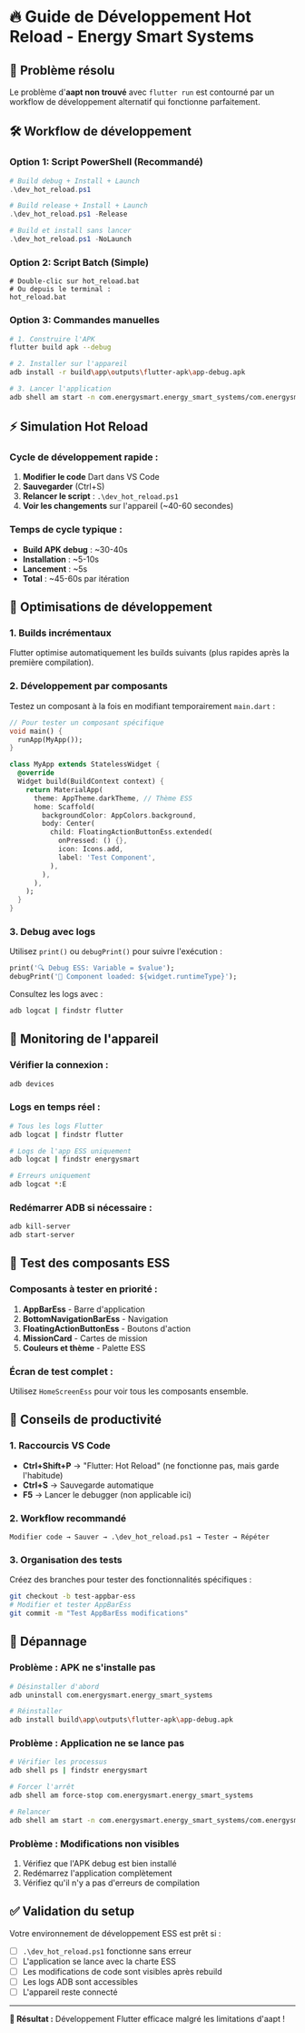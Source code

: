 # 🔥 Guide de Développement Hot Reload - Energy Smart Systems

## 🚨 Problème résolu

Le problème d'**aapt non trouvé** avec `flutter run` est contourné par un workflow de développement alternatif qui fonctionne parfaitement.

## 🛠️ Workflow de développement

### Option 1: Script PowerShell (Recommandé)
```powershell
# Build debug + Install + Launch
.\dev_hot_reload.ps1

# Build release + Install + Launch  
.\dev_hot_reload.ps1 -Release

# Build et install sans lancer
.\dev_hot_reload.ps1 -NoLaunch
```

### Option 2: Script Batch (Simple)
```batch
# Double-clic sur hot_reload.bat
# Ou depuis le terminal :
hot_reload.bat
```

### Option 3: Commandes manuelles
```bash
# 1. Construire l'APK
flutter build apk --debug

# 2. Installer sur l'appareil
adb install -r build\app\outputs\flutter-apk\app-debug.apk

# 3. Lancer l'application
adb shell am start -n com.energysmart.energy_smart_systems/com.energysmart.energy_smart_systems.MainActivity
```

## ⚡ Simulation Hot Reload

### Cycle de développement rapide :

1. **Modifier le code** Dart dans VS Code
2. **Sauvegarder** (Ctrl+S)
3. **Relancer le script** : `.\dev_hot_reload.ps1`
4. **Voir les changements** sur l'appareil (~40-60 secondes)

### Temps de cycle typique :
- **Build APK debug** : ~30-40s
- **Installation** : ~5-10s  
- **Lancement** : ~5s
- **Total** : ~45-60s par itération

## 🎯 Optimisations de développement

### 1. Builds incrémentaux
Flutter optimise automatiquement les builds suivants (plus rapides après la première compilation).

### 2. Développement par composants
Testez un composant à la fois en modifiant temporairement `main.dart` :

```dart
// Pour tester un composant spécifique
void main() {
  runApp(MyApp());
}

class MyApp extends StatelessWidget {
  @override
  Widget build(BuildContext context) {
    return MaterialApp(
      theme: AppTheme.darkTheme, // Thème ESS
      home: Scaffold(
        backgroundColor: AppColors.background,
        body: Center(
          child: FloatingActionButtonEss.extended(
            onPressed: () {},
            icon: Icons.add,
            label: 'Test Component',
          ),
        ),
      ),
    );
  }
}
```

### 3. Debug avec logs
Utilisez `print()` ou `debugPrint()` pour suivre l'exécution :

```dart
print('🔍 Debug ESS: Variable = $value');
debugPrint('🎯 Component loaded: ${widget.runtimeType}');
```

Consultez les logs avec :
```bash
adb logcat | findstr flutter
```

## 📱 Monitoring de l'appareil

### Vérifier la connexion :
```bash
adb devices
```

### Logs en temps réel :
```bash
# Tous les logs Flutter
adb logcat | findstr flutter

# Logs de l'app ESS uniquement
adb logcat | findstr energysmart

# Erreurs uniquement
adb logcat *:E
```

### Redémarrer ADB si nécessaire :
```bash
adb kill-server
adb start-server
```

## 🎨 Test des composants ESS

### Composants à tester en priorité :

1. **AppBarEss** - Barre d'application
2. **BottomNavigationBarEss** - Navigation
3. **FloatingActionButtonEss** - Boutons d'action
4. **MissionCard** - Cartes de mission
5. **Couleurs et thème** - Palette ESS

### Écran de test complet :
Utilisez `HomeScreenEss` pour voir tous les composants ensemble.

## 🚀 Conseils de productivité

### 1. Raccourcis VS Code
- **Ctrl+Shift+P** → "Flutter: Hot Reload" (ne fonctionne pas, mais garde l'habitude)
- **Ctrl+S** → Sauvegarde automatique
- **F5** → Lancer le debugger (non applicable ici)

### 2. Workflow recommandé
```
Modifier code → Sauver → .\dev_hot_reload.ps1 → Tester → Répéter
```

### 3. Organisation des tests
Créez des branches pour tester des fonctionnalités spécifiques :
```bash
git checkout -b test-appbar-ess
# Modifier et tester AppBarEss
git commit -m "Test AppBarEss modifications"
```

## 🔧 Dépannage

### Problème : APK ne s'installe pas
```bash
# Désinstaller d'abord
adb uninstall com.energysmart.energy_smart_systems

# Réinstaller
adb install build\app\outputs\flutter-apk\app-debug.apk
```

### Problème : Application ne se lance pas
```bash
# Vérifier les processus
adb shell ps | findstr energysmart

# Forcer l'arrêt
adb shell am force-stop com.energysmart.energy_smart_systems

# Relancer
adb shell am start -n com.energysmart.energy_smart_systems/com.energysmart.energy_smart_systems.MainActivity
```

### Problème : Modifications non visibles
1. Vérifiez que l'APK debug est bien installé
2. Redémarrez l'application complètement
3. Vérifiez qu'il n'y a pas d'erreurs de compilation

## ✅ Validation du setup

Votre environnement de développement ESS est prêt si :

- [ ] `.\dev_hot_reload.ps1` fonctionne sans erreur
- [ ] L'application se lance avec la charte ESS
- [ ] Les modifications de code sont visibles après rebuild
- [ ] Les logs ADB sont accessibles
- [ ] L'appareil reste connecté

---

**🎯 Résultat :** Développement Flutter efficace malgré les limitations d'aapt !
